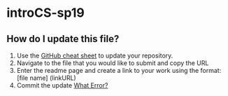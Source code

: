 # introCS-sp19

## How do I update this file?
1. Use the [GitHub cheat sheet](https://drive.google.com/open?id=13uLdSkB9FK4YClBhZaQYpAz-5gcX8SVpx8qLW7941zM) to update your repository.
2. Navigate to the file that you would like to submit and copy the URL
3. Enter the readme page and create a link to your work using the format: [file name] (linkURL)
4. Commit the update
[What Error?](01_PlaygroundBasics.playground/Pages/What%20Is%20a%20Playground%3F.xcplaygroundpage/Contents.swift)
